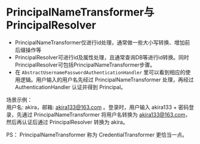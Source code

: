 # PrincipalNameTransformer与PrincipalResolver
- PrincipalNameTransformer仅进行id处理，通常做一些大小写转换、增加前后缀操作等
- PrincipalResolver可进行id及属性处理，且通常查询DB等进行id转换。同时PrincipalResolver可包括PrincipalNameTransformer步骤。
- 在 `AbstractUsernamePasswordAuthenticationHandler` 里可以看到相应的使用逻辑。用户输入的用户名先经过 PrincipalNameTransformer 处理，再经过 AuthenticationHandler 认证并得到 Principal。

场景示例：  
用户名: akira，邮箱: akira133@163.com 。登录时，用户输入 akira133 + 密码登录，先通过 PrincipalNameTransformer 将用户名转换为 akira133@163.com，然后再认证后通过 PrincipalResolver 转换为 akira。

PS： PrincipalNameTransformer 称为 CredentialTransformer 更恰当一点。
